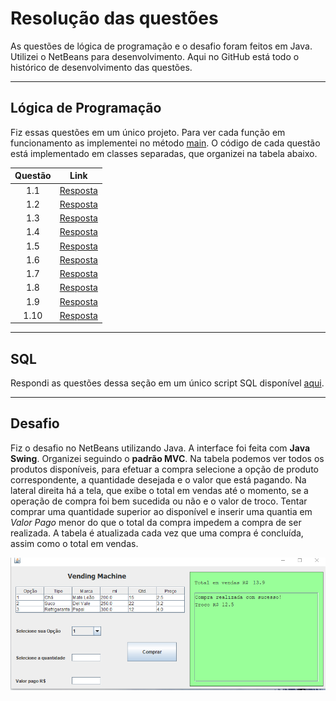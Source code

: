 # Resolução das questões

As questões de lógica de programação e o desafio foram feitos em Java. Utilizei o NetBeans para desenvolvimento. Aqui no GitHub está todo o histórico de desenvolvimento das questões.

---
## Lógica de Programação

Fiz essas questões em um único projeto. Para ver cada função em funcionamento as implementei no método [main](https://github.com/fabioTowers/questoes_luby/blob/master/LogicaProgramacao/src/logicaprogramacao/LogicaProgramacao.java "Método main"). O código de cada questão está implementado em classes separadas, que organizei na tabela abaixo.

Questão | Link
:--------:|:-----:
1.1 | [Resposta](https://github.com/fabioTowers/questoes_luby/blob/master/LogicaProgramacao/src/logicaprogramacao/Fatorial.java "Classe Fatorial.java")
1.2 | [Resposta](https://github.com/fabioTowers/questoes_luby/blob/master/LogicaProgramacao/src/logicaprogramacao/Premio.java "Classe Premio.java")
1.3 | [Resposta](https://github.com/fabioTowers/questoes_luby/blob/master/LogicaProgramacao/src/logicaprogramacao/Primos.java "Classe Primos.java")
1.4 | [Resposta](https://github.com/fabioTowers/questoes_luby/blob/master/LogicaProgramacao/src/logicaprogramacao/Vogais.java "Classe Vogais.java")
1.5 | [Resposta](https://github.com/fabioTowers/questoes_luby/blob/master/LogicaProgramacao/src/logicaprogramacao/Desconto.java "Classe Desconto.java")
1.6 | [Resposta](https://github.com/fabioTowers/questoes_luby/blob/master/LogicaProgramacao/src/logicaprogramacao/Datas.java "Classe Datas.java")
1.7 | [Resposta](https://github.com/fabioTowers/questoes_luby/blob/master/LogicaProgramacao/src/logicaprogramacao/Pares.java "Classe Pares.java")
1.8 | [Resposta](https://github.com/fabioTowers/questoes_luby/blob/master/LogicaProgramacao/src/logicaprogramacao/VetorNomes.java "Classe VetorNomes.java")
1.9 | [Resposta](https://github.com/fabioTowers/questoes_luby/blob/master/LogicaProgramacao/src/logicaprogramacao/Matriz.java "Classe Matriz.java")
1.10 | [Resposta](https://github.com/fabioTowers/questoes_luby/blob/master/LogicaProgramacao/src/logicaprogramacao/ComparaVetores.java "Classe ComparaVetores.java")

---
## SQL

Respondi as questões dessa seção em um único script SQL disponível [aqui](https://github.com/fabioTowers/questoes_luby/blob/master/SQL/questoes.sql "Respostas SQL").

---
## Desafio

Fiz o desafio no NetBeans utilizando Java. A interface foi feita com **Java Swing**. Organizei seguindo o **padrão MVC**.
Na tabela podemos ver todos os produtos disponíveis, para efetuar a compra selecione a opção de produto correspondente, a quantidade desejada e o valor que está pagando. Na lateral direita há a tela, que exibe o total em vendas até o momento, se a operação de compra foi bem sucedida ou não e o valor de troco.
Tentar comprar uma quantidade superior ao disponível e inserir uma quantia em _Valor Pago_ menor do que o total da compra impedem a compra de ser realizada. A tabela é atualizada cada vez que uma compra é concluída, assim como o total em vendas.

![](https://github.com/fabioTowers/questoes_luby/blob/master/print_1.png)
